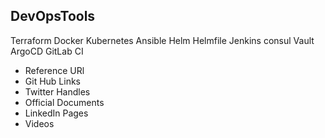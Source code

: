 ## DevOpsTools

Terraform
Docker
Kubernetes
Ansible
Helm
Helmfile
Jenkins
consul
Vault
ArgoCD
GitLab CI


- Reference URl
- Git Hub Links
- Twitter Handles
- Official Documents
- LinkedIn Pages
- Videos

 

